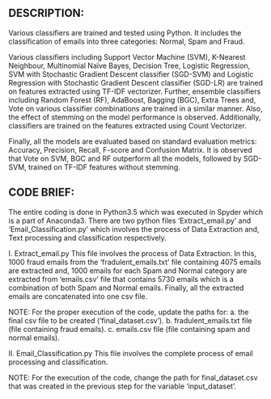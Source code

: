 DESCRIPTION:
------------
Various classifiers are trained and tested using Python. It includes the classification of emails into three categories: Normal, Spam and Fraud.

Various classifiers including Support Vector Machine (SVM), K-Nearest Neighbour, Multinomial Naïve Bayes, Decision Tree, Logistic Regression, SVM with Stochastic Gradient Descent classifier (SGD-SVM) and Logistic Regression with Stochastic Gradient Descent classifier (SGD-LR) are trained on features extracted using TF-IDF vectorizer. Further, ensemble classifiers including Random Forest (RF), AdaBoost, Bagging (BGC), Extra Trees and, Vote on various classifier combinations are trained in a similar manner. Also, the effect of stemming on the model performance is observed. Additionally, classifiers are trained on the features extracted using Count Vectorizer. 

Finally, all the models are evaluated based on standard evaluation metrics: Accuracy, Precision, Recall, F-score and Confusion Matrix. It is observed that Vote on SVM, BGC and RF outperform all the models, followed by SGD-SVM, trained on TF-IDF features without stemming.

CODE BRIEF:
----------
The entire coding is done in Python3.5 which was executed in Spyder which is a part of Anaconda3. There are two python files ‘Extract_email.py’ and ‘Email_Classification.py’ which involves the process of Data Extraction and, Text processing and classification respectively.

I. Extract_email.py
This file involves the process of Data Extraction. In this, 1000 fraud emails from the ‘fradulent_emails.txt’ file containing 4075 emails are extracted and, 1000 emails for each Spam and Normal category are extracted from ‘emails.csv’ file that contains 5730 emails which is a combination of both Spam and Normal emails. Finally, all the extracted emails are concatenated into one csv file.

NOTE: For the proper execution of the code, update the paths for:
a. the final csv file to be created (‘final_dataset.csv’).
b. fradulent_emails.txt file (file containing fraud emails).
c. emails.csv file (file containing spam and normal emails).

II. Email_Classification.py
This file involves the complete process of email processing and classification.

NOTE:
For the execution of the code, change the path for final_dataset.csv that was created in the previous step for the variable ‘input_dataset’.

